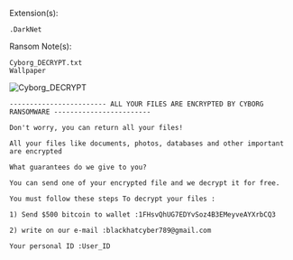 Extension(s): 
```
.DarkNet
```
Ransom Note(s): 
```
Cyborg_DECRYPT.txt
Wallpaper
```
![Cyborg_DECRYPT](https://github.com/user-attachments/assets/abd5c5d5-8d59-4314-9615-eb6d53fb6eae)
```
------------------------ ALL YOUR FILES ARE ENCRYPTED BY CYBORG RANSOMWARE ------------------------

Don't worry, you can return all your files!

All your files like documents, photos, databases and other important are encrypted 

What guarantees do we give to you?

You can send one of your encrypted file and we decrypt it for free.

You must follow these steps To decrypt your files :   

1) Send $500 bitcoin to wallet :1FHsvQhUG7EDYvSoz4B3EMeyveAYXrbCQ3

2) write on our e-mail :blackhatcyber789@gmail.com

Your personal ID :User_ID
```
